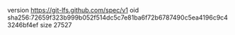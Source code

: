 version https://git-lfs.github.com/spec/v1
oid sha256:72659f323b999b052f514dc5c7e81ba6f72b6787490c5ea4196c9c43246bf4ef
size 27527
